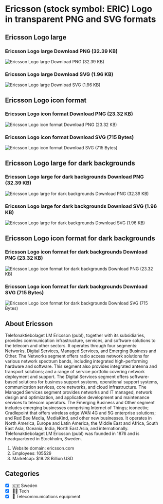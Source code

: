 # Ericsson (stock symbol: ERIC) Logo in transparent PNG and SVG formats

## Ericsson Logo large

### Ericsson Logo large Download PNG (32.39 KB)

![Ericsson Logo large Download PNG (32.39 KB)](/img/orig/ERIC_BIG-6f963a82.png)

### Ericsson Logo large Download SVG (1.96 KB)

![Ericsson Logo large Download SVG (1.96 KB)](/img/orig/ERIC_BIG-a03792ea.svg)

## Ericsson Logo icon format

### Ericsson Logo icon format Download PNG (23.32 KB)

![Ericsson Logo icon format Download PNG (23.32 KB)](/img/orig/ERIC-e9925975.png)

### Ericsson Logo icon format Download SVG (715 Bytes)

![Ericsson Logo icon format Download SVG (715 Bytes)](/img/orig/ERIC-4bbc80a9.svg)

## Ericsson Logo large for dark backgrounds

### Ericsson Logo large for dark backgrounds Download PNG (32.39 KB)

![Ericsson Logo large for dark backgrounds Download PNG (32.39 KB)](/img/orig/ERIC_BIG.D-a6e54d97.png)

### Ericsson Logo large for dark backgrounds Download SVG (1.96 KB)

![Ericsson Logo large for dark backgrounds Download SVG (1.96 KB)](/img/orig/ERIC_BIG.D-577eef8f.svg)

## Ericsson Logo icon format for dark backgrounds

### Ericsson Logo icon format for dark backgrounds Download PNG (23.32 KB)

![Ericsson Logo icon format for dark backgrounds Download PNG (23.32 KB)](/img/orig/ERIC.D-93396bf6.png)

### Ericsson Logo icon format for dark backgrounds Download SVG (715 Bytes)

![Ericsson Logo icon format for dark backgrounds Download SVG (715 Bytes)](/img/orig/ERIC.D-b7eb9ca1.svg)

## About Ericsson

Telefonaktiebolaget LM Ericsson (publ), together with its subsidiaries, provides communication infrastructure, services, and software solutions to the telecom and other sectors. It operates through four segments: Networks, Digital Services, Managed Services, and Emerging Business and Other. The Networks segment offers radio access network solutions for various network spectrum bands, including integrated high-performing hardware and software. This segment also provides integrated antenna and transport solutions; and a range of service portfolio covering network deployment and support. The Digital Services segment offers software-based solutions for business support systems, operational support systems, communication services, core networks, and cloud infrastructure. The Managed Services segment provides networks and IT managed, network design and optimization, and application development and maintenance services to telecom operators. The Emerging Business and Other segment includes emerging businesses comprising Internet of Things; iconectiv; Cradlepoint that offers wireless edge WAN 4G and 5G enterprise solutions; and Red Bee Media, MediaKind, and other new businesses. It operates in North America, Europe and Latin America, the Middle East and Africa, South East Asia, Oceania, India, North East Asia, and internationally. Telefonaktiebolaget LM Ericsson (publ) was founded in 1876 and is headquartered in Stockholm, Sweden.

1. Website domain: ericsson.com
2. Employees: 105529
3. Marketcap: $18.28 Billion USD


## Categories
- [x] 🇸🇪 Sweden
- [x] 👩‍💻 Tech
- [x] 📡 Telecommunications equipment
